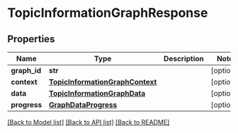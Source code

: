 # TopicInformationGraphResponse

## Properties
Name | Type | Description | Notes
------------ | ------------- | ------------- | -------------
**graph_id** | **str** |  | [optional] 
**context** | [**TopicInformationGraphContext**](TopicInformationGraphContext.md) |  | [optional] 
**data** | [**TopicInformationGraphData**](TopicInformationGraphData.md) |  | [optional] 
**progress** | [**GraphDataProgress**](GraphDataProgress.md) |  | [optional] 

[[Back to Model list]](../README.md#documentation-for-models) [[Back to API list]](../README.md#documentation-for-api-endpoints) [[Back to README]](../README.md)


